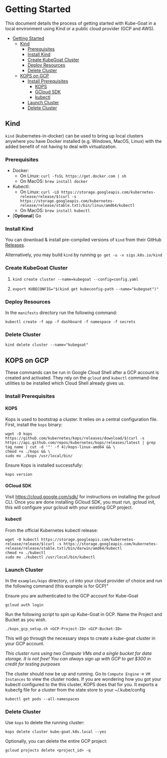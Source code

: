 # Getting Started

This document details the process of getting started with Kube-Goat in a local
environment using Kind or a public cloud provider (GCP and AWS). 

<!-- TOC -->

- [Getting Started](#getting-started)
    - [Kind](#kind)
        - [Prerequisites](#prerequisites)
        - [Install Kind](#install-kind)
        - [Create KubeGoat Cluster](#create-kubegoat-cluster)
        - [Deploy Resources](#deploy-resources)
        - [Delete Cluster](#delete-cluster)
    - [KOPS on GCP](#kops-on-gcp)
        - [Install Prerequisites](#install-prerequisites)
            - [KOPS](#kops)
            - [GCloud SDK](#gcloud-sdk)
            - [kubectl](#kubectl)
        - [Launch Cluster](#launch-cluster)
        - [Delete Cluster](#delete-cluster-1)

<!-- /TOC -->

## Kind

`kind` (kubernetes-in-docker) can be used to bring up local clusters anywhere
you have Docker installed (e.g. Windows, MacOS, Linux) with the added benefit of
not having to deal with virtualization.

### Prerequisites

- Docker:
  - On Linux: `curl -fsSL https://get.docker.com | sh`
  - On MacOS: `brew install docker`
- Kubectl:
  - On Linux:
    `curl -LO https://storage.googleapis.com/kubernetes-release/release/$(curl -s https://storage.googleapis.com/kubernetes-release/release/stable.txt)/bin/linux/amd64/kubectl`
  - On MacOS: `brew install kubectl`
- [**Optional**] Go

### Install Kind

You can download & install pre-compiled versions of `kind` from their GitHub
[Releases](https://github.com/kubernetes-sigs/kind/releases).

Alternatively, you may build `kind` by running `go get -u -v sigs.k8s.io/kind`

### Create KubeGoat Cluster

1. `kind create cluster --name=kubegoat --config=config.yaml`

2. `export KUBECONFIG="$(kind get kubeconfig-path --name="kubegoat")"`

### Deploy Resources

In the `manifests` directory run the following command:

`kubectl create -f app -f dashboard -f namespace -f secrets`

### Delete Cluster

`kind delete cluster --name="kubegoat"`


## KOPS on GCP

These commands can be run in Google Cloud Shell after a GCP account is created and activated. They rely on the `gcloud` and `kubectl` command-line utilities to be installed which Cloud Shell already gives us.

### Install Prerequisites

#### KOPS
Kops is used to bootstrap a cluster. It relies on a central configuration file. First, install the `kops` binary:

```
wget -O kops https://github.com/kubernetes/kops/releases/download/$(curl -s https://api.github.com/repos/kubernetes/kops/releases/latest | grep tag_name | cut -d '"' -f 4)/kops-linux-amd64 && \
chmod +x ./kops && \
sudo mv ./kops /usr/local/bin/
```

Ensure Kops is installed successfully:
```
kops version
```

#### GCloud SDK
Visit https://cloud.google.com/sdk/ for instructions on installing the gcloud CLI.
Once you are done installing GCloud SDK, you must run, gcloud init, this will configure your gcloud with your existing GCP project.

#### kubectl
From the official Kubernetes kubectl release:
```
wget -O kubectl https://storage.googleapis.com/kubernetes-release/release/$(curl -s https://storage.googleapis.com/kubernetes-release/release/stable.txt)/bin/darwin/amd64/kubectl
chmod +x ./kubectl
sudo mv ./kubectl /usr/local/bin/kubectl
```

### Launch Cluster

In the `examples/kops` directory, `cd` into your cloud provider of choice and run the following command (this example is for GCP)"

Ensure you are authenticated to the GCP account for Kube-Goat
```
gcloud auth login
```

Run the following script to spin up Kube-Goat in GCP. Name the Project and Bucket as you wish.
```
./kops_gcp_setup.sh <GCP-Project-ID> <GCP-Bucket-ID>
```

This will go through the necessary steps to create a kube-goat cluster in your GCP account.

*This cluster runs using two Compute VMs and a single bucket for data storage. It is not free! You can always sign up with GCP to get $300 in credit for testing purposes*

The cluster should now be up and running. Go to `Compute Engine` -> `VM Instances` to view the cluster nodes. If you are wondering how you got your kubectl configured to the this cluster, KOPS does that for you. It exports a kubecfg file for a cluster from the state store to your ~/.kube/config 

```
kubectl get pods --all-namespaces
```

### Delete Cluster
Use `kops` to delete the running cluster:
```
kops delete cluster kube-goat.k8s.local --yes
```
Optionally, you can delete the entire GCP project:
```
gcloud projects delete <project_id> -q
```
